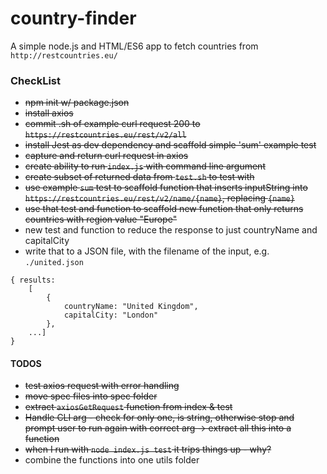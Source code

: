 # country-finder
A simple node.js and HTML/ES6 app to fetch countries from `http://restcountries.eu/`


### CheckList
* ~~npm init w/ package.json~~
* ~~install axios~~
* ~~commit .sh of example curl request 200 to `https://restcountries.eu/rest/v2/all`~~
* ~~install Jest as dev dependency and scaffold simple 'sum' example test~~
* ~~capture and return curl request in axios~~
* ~~create ability to run `index.js` with command line argument~~
* ~~create subset of returned data from `test.sh` to test with~~
* ~~use example `sum` test to scaffold function that inserts inputString into `https://restcountries.eu/rest/v2/name/{name}`, replacing `{name}`~~
* ~~use that test and function to scaffold new function that only returns countries with region value "Europe"~~
* new test and function to reduce the response to just countryName and capitalCity
* write that to a JSON file, with the filename of the input, e.g. `./united.json`
```
{ results: 
    [
        {
            countryName: "United Kingdom",
            capitalCity: "London"
        },
    ...]
}
```

#### TODOS
* ~~test axios request with error handling~~
* ~~move spec files into spec folder~~
* ~~extract `axiosGetRequest` function from index & test~~
* ~~Handle CLI arg - check for only one, is string, otherwise stop and prompt user to run again with correct arg -> extract all this into a function~~
* ~~when I run with `node index.js test` it trips things up - why?~~
* combine the functions into one utils folder
